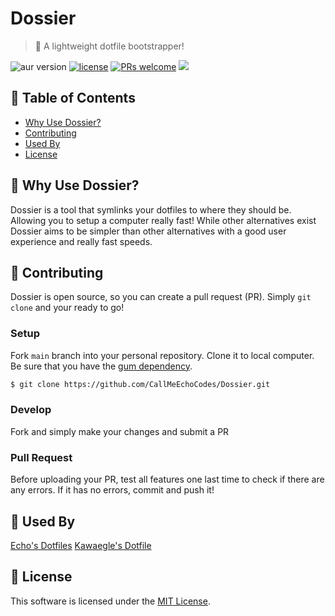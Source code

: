 # Dossier

> :rocket: A lightweight dotfile bootstrapper!

![aur version](https://img.shields.io/aur/version/dossier) [![license](https://img.shields.io/github/license/CallMeEchoCodes/Dossier)](https://github.com/CallMeEchoCodes/Dossier/blob/master/LICENSE) [![PRs welcome](https://img.shields.io/badge/PRs-welcome-ff69b4.svg)](https://github.com/CallMeEchoCodes/Dossier/issues?q=is%3Aissue+is%3Aopen+label%3A%22help+wanted%22)
<img src="https://i.imgur.com/mj9VkpM.png" />


## 🚩 Table of Contents

- [Why Use Dossier?](#-why-use-dossier)
- [Contributing](#-contributing)
- [Used By](#-used-by)
- [License](#-license)



## 🤖 Why Use Dossier?
Dossier is a tool that symlinks your dotfiles to where they should be. Allowing you to setup a computer really fast! While other alternatives exist Dossier aims to be simpler than other alternatives with a good user experience and really fast speeds.

## 🔧 Contributing
Dossier is open source, so you can create a pull request (PR). Simply `git clone` and your ready to go!
### Setup

Fork `main` branch into your personal repository. Clone it to local computer.
Be sure that you have the [gum dependency](https://github.com/charmbracelet/gum).
```sh
$ git clone https://github.com/CallMeEchoCodes/Dossier.git
```

### Develop

Fork and simply make your changes and submit a PR
### Pull Request

Before uploading your PR, test all features one last time to check if there are any errors. If it has no errors, commit and push it!


## 🚀 Used By

[Echo's Dotfiles](https://github.com/CallMeEchoCodes/dotfiles)
[Kawaegle's Dotfile](https://github.com/Kawaegle/dotfile)


## 📜 License

This software is licensed under the [MIT License](https://github.com/CallMeEchoCodes/Dossier/blob/master/LICENSE).
